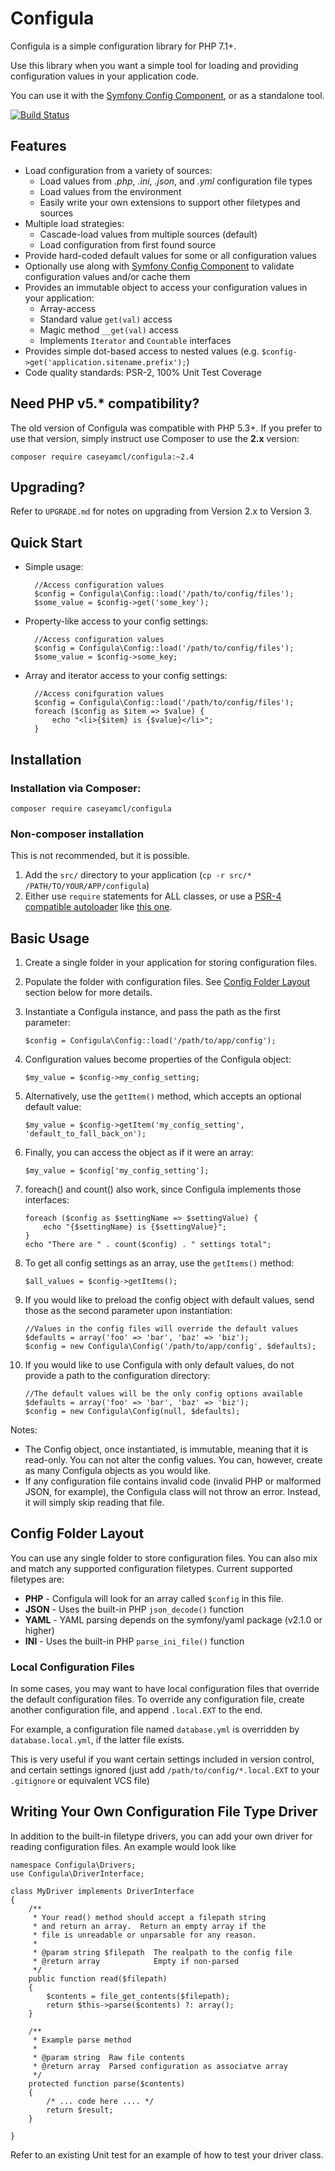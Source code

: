 # Configula

Configula is a simple configuration library for PHP 7.1+.  

Use this library when you want a simple tool for loading and providing configuration values in your application code.

You can use it with the [Symfony Config Component](http://symfony.com/doc/current/components/config/introduction.html),
or as a standalone tool.

[![Build Status](https://travis-ci.org/caseyamcl/Configula.png?branch=master)](https://travis-ci.org/caseyamcl/Configula)

## Features

* Load configuration from a variety of sources:
    * Load values from _.php_, _.ini_, _.json_, and _.yml_ configuration file types
    * Load values from the environment
    * Easily write your own extensions to support other filetypes and sources
* Multiple load strategies:
    * Cascade-load values from multiple sources (default)
    * Load configuration from first found source
* Provide hard-coded default values for some or all configuration values
* Optionally use along with [Symfony Config Component](http://symfony.com/doc/current/components/config/introduction.html)
  to validate configuration values and/or cache them
* Provides an immutable object to access your configuration values in your application:
    * Array-access
    * Standard value `get(val)` access
    * Magic method `__get(val)` access
    * Implements `Iterator` and `Countable` interfaces
* Provides simple dot-based access to nested values (e.g. `$config->get('application.sitename.prefix');`)
* Code quality standards: PSR-2, 100% Unit Test Coverage
  
## Need PHP v5.* compatibility?

The old version of Configula was compatible with PHP 5.3+.  If you prefer to use that
version, simply instruct use Composer to use the **2.x** version:

```
composer require caseyamcl/configula:~2.4
```

## Upgrading?

Refer to `UPGRADE.md` for notes on upgrading from Version 2.x to Version 3.
 
## Quick Start
  
* Simple usage:

        //Access configuration values
        $config = Configula\Config::load('/path/to/config/files');
        $some_value = $config->get('some_key');
        
* Property-like access to your config settings:

        //Access configuration values
        $config = Configula\Config::load('/path/to/config/files');
        $some_value = $config->some_key;

* Array and iterator access to your config settings:

        //Access conifguration values
        $config = Configula\Config::load('/path/to/config/files');
        foreach ($config as $item => $value) {
            echo "<li>{$item} is {$value}</li>";
        }

## Installation

### Installation via Composer:

```
composer require caseyamcl/configula
```

### Non-composer installation

This is not recommended, but it is possible.  

1. Add the `src/` directory to your application (`cp -r src/* /PATH/TO/YOUR/APP/configula`)
2. Either use `require` statements for ALL classes, or use a [PSR-4 compatible autoloader](http://www.php-fig.org/psr/psr-4/)
   like [this one](https://packagist.org/packages/keradus/psr4autoloader).

## Basic Usage

1.  Create a single folder in your application for storing configuration files.
2.  Populate the folder with configuration files.  See [Config Folder Layout](#config-folder-layout) section below for more details.
3.  Instantiate a Configula instance, and pass the path as the first parameter:

        $config = Configula\Config::load('/path/to/app/config');

4.  Configuration values become properties of the Configula object:

        $my_value = $config->my_config_setting;

5.  Alternatively, use the <code>getItem()</code> method, which accepts an optional default value:

        $my_value = $config->getItem('my_config_setting', 'default_to_fall_back_on');

6.  Finally, you can access the object as if it were an array:

        $my_value = $config['my_config_setting'];

7.  foreach() and count() also work, since Configula implements those interfaces:

        foreach ($config as $settingName => $settingValue) {
            echo "{$settingName} is {$settingValue}";
        }
        echo "There are " . count($config) . " settings total";

8.  To get all config settings as an array, use the <code>getItems()</code> method:

        $all_values = $config->getItems();

9.  If you would like to preload the config object with default values, send those as the second parameter upon instantiation:

        //Values in the config files will override the default values
        $defaults = array('foo' => 'bar', 'baz' => 'biz');
        $config = new Configula\Config('/path/to/app/config', $defaults);

10. If you would like to use Configula with only default values, do not provide a path to the configuration directory:

        //The default values will be the only config options available
        $defaults = array('foo' => 'bar', 'baz' => 'biz');
        $config = new Configula\Config(null, $defaults);

Notes:

* The Config object, once instantiated, is immutable, meaning that it is read-only.  You can not alter the config values.  You can, however, create as many Configula objects as you would like. 
* If any configuration file contains invalid code (invalid PHP or malformed JSON, for example), the Configula class will not throw an error.  Instead, it will simply skip reading that file.


## Config Folder Layout

You can use any single folder to store configuration files.  You can also mix and match any supported configuration filetypes.  Current supported filetypes are:

* __PHP__ - Configula will look for an array called <code>$config</code> in this file.
* __JSON__ - Uses the built-in PHP <code>json_decode()</code> function
* __YAML__ - YAML parsing depends on the symfony/yaml package (v2.1.0 or higher)
* __INI__ - Uses the built-in PHP <code>parse_ini_file()</code> function

### Local Configuration Files

In some cases, you may want to have local configuration files that override the default configuration files.  To override any configuration file, create another configuration file, and append <code>.local.EXT</code> to the end.

For example, a configuration file named <code>database.yml</code> is overridden by <code>database.local.yml</code>, if the latter file exists.

This is very useful if you want certain settings included in version control, and certain settings ignored (just add <code>/path/to/config/*.local.EXT</code> to your <code>.gitignore</code> or equivalent VCS file)


## Writing Your Own Configuration File Type Driver

In addition to the built-in filetype drivers, you can add your own driver for reading configuration files.  An example would look like

    namespace Configula\Drivers;
    use Configula\DriverInterface;

    class MyDriver implements DriverInterface
    {
        /**
         * Your read() method should accept a filepath string
         * and return an array.  Return an empty array if the
         * file is unreadable or unparsable for any reason.
         *
         * @param string $filepath  The realpath to the config file
         * @return array            Empty if non-parsed
         */
        public function read($filepath)
        {
            $contents = file_get_contents($filepath);
            return $this->parse($contents) ?: array();
        }

        /**
         * Example parse method
         *
         * @param string  Raw file contents
         * @return array  Parsed configuration as associatve array
         */
        protected function parse($contents)
        {
            /* ... code here .... */
            return $result;
        }

    }

Refer to an existing Unit test for an example of how to test your driver class.

